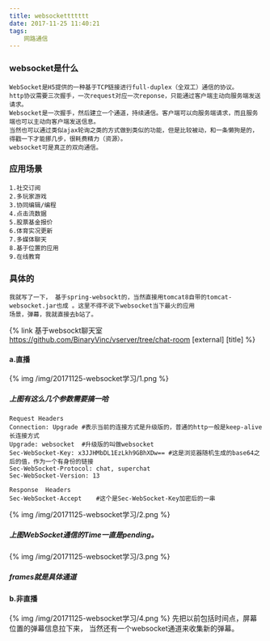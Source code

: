 ```yaml
---
title: websockettttttt
date: 2017-11-25 11:40:21
tags:
    网路通信
---
```

    
### websocket是什么
    WebSocket是H5提供的一种基于TCP链接进行full-duplex（全双工）通信的协议。
    http协议需要三次握手，一次request对应一次reponse，只能通过客户端主动向服务端发送请求。
    Websocket是一次握手，然后建立一个通道，持续通信。客户端可以向服务端请求，而且服务端也可以主动向客户端发送信息。
    当然也可以通过类似ajax轮询之类的方式做到类似的功能，但是比较被动，和一条懒狗是的，得戳一下才能挪几步，很耗费精力（资源）。
    websocket可是真正的双向通信。
    
### 应用场景
    1.社交订阅
    2.多玩家游戏	 
    3.协同编辑/编程
    4.点击流数据	     
    5.股票基金报价
    6.体育实况更新
    7.多媒体聊天
    8.基于位置的应用
    9.在线教育
    
### 具体的
    我就写了一下， 基于spring-websockt的，当然直接用tomcat8自带的tomcat-websocket.jar也成 。这里不得不说下websocket当下最火的应用
    场景，弹幕，我就直接去b站了。
{% link 基于websockt聊天室 https://github.com/BinaryVinc/vserver/tree/chat-room [external] [title] %}

####    a.直播

{% img /img/20171125-websocket学习/1.png %}
#####   上图有这么几个参数需要搞一哈
    Request Headers
    Connection: Upgrade #表示当前的连接方式是升级版的，普通的http一般是keep-alive长连接方式
    Upgrade: websocket  #升级版的叫做websocket
    Sec-WebSocket-Key: x3JJHMbDL1EzLkh9GBhXDw== #这是浏览器随机生成的base64之后的值，作为一个有身份的链接
    Sec-WebSocket-Protocol: chat, superchat
    Sec-WebSocket-Version: 13

    Response  Headers
    Sec-WebSocket-Accept    #这个是Sec-WebSocket-Key加密后的一串    
{% img /img/20171125-websocket学习/2.png %}
#####   上图WebSocket通信的Time一直是pending。
{% img /img/20171125-websocket学习/3.png %}
#####   frames就是具体通道

####    b.非直播
{% img  /img/20171125-websocket学习/4.png %}
    先把以前包括时间点，屏幕位置的弹幕信息拉下来，
    当然还有一个websocket通道来收集新的弹幕。